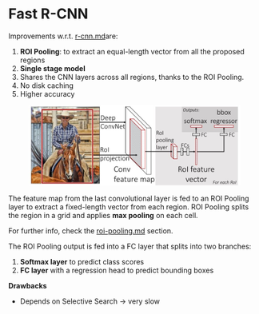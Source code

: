 # Fast R-CNN

Improvements w.r.t. [r-cnn.md](r-cnn.md "mention")are:

1. **ROI Pooling**: to extract an equal-length vector from all the proposed regions
2. **Single stage model**
3. Shares the CNN layers across all regions, thanks to the ROI Pooling.
4. No disk caching
5. Higher accuracy

<figure><img src="../../../../.gitbook/assets/image (1) (1) (1) (1) (1).png" alt=""><figcaption></figcaption></figure>

The feature map from the last convolutional layer is fed to an ROI Pooling layer to extract a fixed-length vector from each region. ROI Pooling splits the region in a grid and applies **max pooling** on each cell.

For further info, check the [roi-pooling.md](../techniques/roi-pooling.md "mention") section.



The ROI Pooling output is fed into a FC layer that splits into two branches:

1. **Softmax layer** to predict class scores
2. **FC layer** with a regression head to predict bounding boxes

**Drawbacks**

* Depends on Selective Search -> very slow
